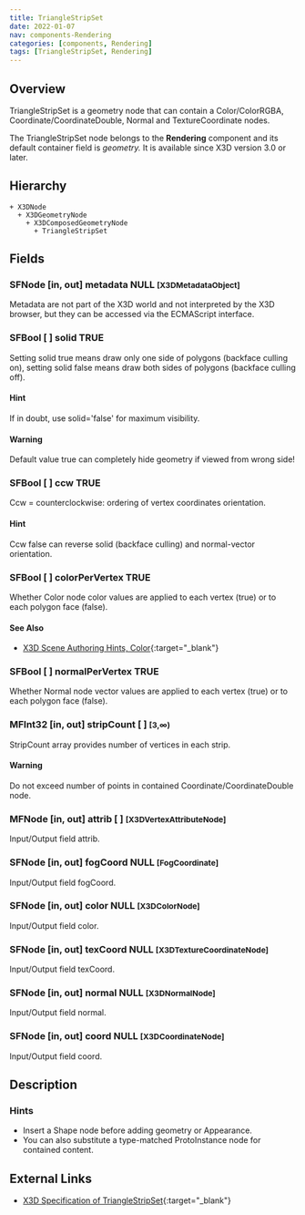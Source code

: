 ```yaml
---
title: TriangleStripSet
date: 2022-01-07
nav: components-Rendering
categories: [components, Rendering]
tags: [TriangleStripSet, Rendering]
---
```

<style>
.post h3 {
  word-spacing: 0.2em;
}
</style>

## Overview

TriangleStripSet is a geometry node that can contain a Color/ColorRGBA, Coordinate/CoordinateDouble, Normal and TextureCoordinate nodes.

The TriangleStripSet node belongs to the **Rendering** component and its default container field is *geometry.* It is available since X3D version 3.0 or later.

## Hierarchy

```
+ X3DNode
  + X3DGeometryNode
    + X3DComposedGeometryNode
      + TriangleStripSet
```

## Fields

### SFNode [in, out] **metadata** NULL <small>[X3DMetadataObject]</small>

Metadata are not part of the X3D world and not interpreted by the X3D browser, but they can be accessed via the ECMAScript interface.

### SFBool [ ] **solid** TRUE

Setting solid true means draw only one side of polygons (backface culling on), setting solid false means draw both sides of polygons (backface culling off).

#### Hint

If in doubt, use solid='false' for maximum visibility.

#### Warning

Default value true can completely hide geometry if viewed from wrong side!

### SFBool [ ] **ccw** TRUE

Ccw = counterclockwise: ordering of vertex coordinates orientation.

#### Hint

Ccw false can reverse solid (backface culling) and normal-vector orientation.

### SFBool [ ] **colorPerVertex** TRUE

Whether Color node color values are applied to each vertex (true) or to each polygon face (false).

#### See Also

- [X3D Scene Authoring Hints, Color](https://www.web3d.org/x3d/content/examples/X3dSceneAuthoringHints.html#Color){:target="_blank"}

### SFBool [ ] **normalPerVertex** TRUE

Whether Normal node vector values are applied to each vertex (true) or to each polygon face (false).

### MFInt32 [in, out] **stripCount** [ ] <small>[3,∞)</small>

StripCount array provides number of vertices in each strip.

#### Warning

Do not exceed number of points in contained Coordinate/CoordinateDouble node.

### MFNode [in, out] **attrib** [ ] <small>[X3DVertexAttributeNode]</small>

Input/Output field attrib.

### SFNode [in, out] **fogCoord** NULL <small>[FogCoordinate]</small>

Input/Output field fogCoord.

### SFNode [in, out] **color** NULL <small>[X3DColorNode]</small>

Input/Output field color.

### SFNode [in, out] **texCoord** NULL <small>[X3DTextureCoordinateNode]</small>

Input/Output field texCoord.

### SFNode [in, out] **normal** NULL <small>[X3DNormalNode]</small>

Input/Output field normal.

### SFNode [in, out] **coord** NULL <small>[X3DCoordinateNode]</small>

Input/Output field coord.

## Description

### Hints

- Insert a Shape node before adding geometry or Appearance.
- You can also substitute a type-matched ProtoInstance node for contained content.

## External Links

- [X3D Specification of TriangleStripSet](https://www.web3d.org/documents/specifications/19775-1/V4.0/Part01/components/rendering.html#TriangleStripSet){:target="_blank"}
